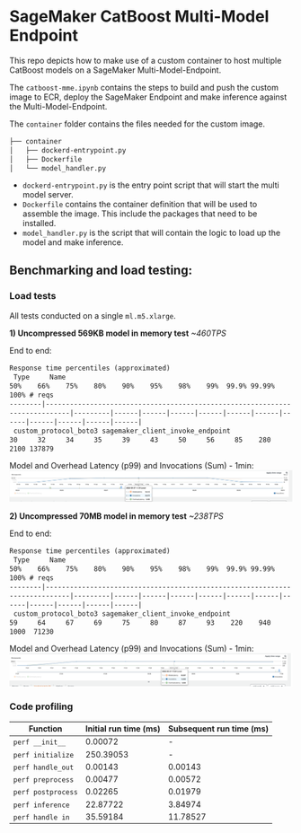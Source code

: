 # SageMaker CatBoost Multi-Model Endpoint
This repo depicts how to make use of a custom container to host multiple CatBoost models on a SageMaker Multi-Model-Endpoint.

The `catboost-mme.ipynb` contains the steps to build and push the custom image to ECR, deploy the SageMaker Endpoint and make inference against the Multi-Model-Endpoint.

The `container` folder contains the files needed for the custom image. 

```
├── container
│   ├── dockerd-entrypoint.py
│   ├── Dockerfile
│   └── model_handler.py
```

- `dockerd-entrypoint.py` is the entry point script that will start the multi model server.
- `Dockerfile` contains the container definition that will be used to assemble the image. This include the packages that need to be installed.
- `model_handler.py` is the script that will contain the logic to load up the model and make inference.

## Benchmarking and load testing:

### Load tests
All tests conducted on a single `ml.m5.xlarge`.	

**1) Uncompressed 569KB model in memory test**
*~460TPS*

End to end:
```
Response time percentiles (approximated)
 Type     Name                                                                              50%    66%    75%    80%    90%    95%    98%    99%  99.9% 99.99%   100% # reqs
--------|----------------------------------------------------------------------------|---------|------|------|------|------|------|------|------|------|------|------|------|
 custom_protocol_boto3 sagemaker_client_invoke_endpoint                                      30     32     34     35     39     43     50     56     85    280   2100 137879
```

Model and Overhead Latency (p99) and Invocations (Sum) - 1min:
![metric1](https://github.com/marckarp/sagemaker-catboost-mme/blob/aec7b6ff4b96065bb445d6c6f5e4c1b1bbef151c/small-model-hot-metrics.png)

**2) Uncompressed 70MB model in memory test**
*~238TPS*

End to end:

```
Response time percentiles (approximated)
 Type     Name                                                                              50%    66%    75%    80%    90%    95%    98%    99%  99.9% 99.99%   100% # reqs
--------|----------------------------------------------------------------------------|---------|------|------|------|------|------|------|------|------|------|------|------|
 custom_protocol_boto3 sagemaker_client_invoke_endpoint                                     59     64     67     69     75     80     87     93    220    940   1000  71230

```
Model and Overhead Latency (p99) and Invocations (Sum) - 1min:
![metric1](https://github.com/marckarp/sagemaker-catboost-mme/blob/aec7b6ff4b96065bb445d6c6f5e4c1b1bbef151c/big-model-hot-metrics.png)

### Code profiling 

| Function          | Initial run time (ms) | Subsequent run time (ms)         |
| ----------------- | --------- | -------- |
| `perf __init__` | 0.00072   | \-       |
| `perf initialize`   | 250.39053 | \-       |
| `perf handle_out`  | 0.00143   | 0.00143  |
| `perf preprocess`   | 0.00477   | 0.00572  |
| `perf postprocess`  | 0.02265   | 0.01979  |
| `perf inference`    | 22.87722  | 3.84974  |
| `perf handle in`    | 35.59184  | 11.78527 |
